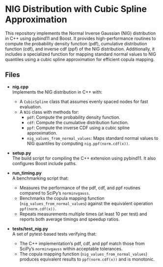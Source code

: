 # NIG Distribution with Cubic Spline Approximation

This repository implements the Normal Inverse Gaussian (NIG) distribution in C++ using pybind11 and Boost. It provides high-performance routines to compute the probability density function (pdf), cumulative distribution function (cdf), and inverse cdf (ppf) of the NIG distribution. Additionally, it includes a specialized function for mapping standard normal values to NIG quantiles using a cubic spline approximation for efficient copula mapping.

## Files

- **nig.cpp**  
  Implements the NIG distribution in C++ with:
  - A `CubicSpline` class that assumes evenly spaced nodes for fast evaluation.
  - A `NIG` class with methods for:
    - `pdf`: Compute the probability density function.
    - `cdf`: Compute the cumulative distribution function.
    - `ppf`: Compute the inverse CDF using a cubic spline approximation.
    - `nig_values_from_normal_values`: Maps standard normal values to NIG quantiles by computing `nig.ppf(norm.cdf(x))`.

- **setup.py**  
  The build script for compiling the C++ extension using pybind11. It also configures Boost include paths.

- **run_timing.py**  
  A benchmarking script that:
  - Measures the performance of the pdf, cdf, and ppf routines compared to SciPy’s `norminvgauss`.
  - Benchmarks the copula mapping function (`nig_values_from_normal_values`) against the equivalent operation `ppf(norm.cdf(x))`.
  - Repeats measurements multiple times (at least 10 per test) and reports both average timings and speedup ratios.

- **tests/test_nig.py**  
  A set of pytest-based tests verifying that:
  - The C++ implementation’s pdf, cdf, and ppf match those from SciPy’s `norminvgauss` within acceptable tolerances.
  - The copula mapping function (`nig_values_from_normal_values`) produces equivalent results to `ppf(norm.cdf(x))` and is monotonic.
